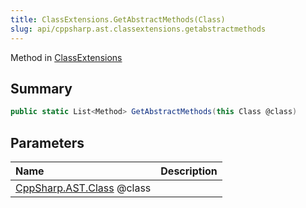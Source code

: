 ```yaml
---
title: ClassExtensions.GetAbstractMethods(Class)
slug: api/cppsharp.ast.classextensions.getabstractmethods
---
```

Method in [ClassExtensions](/api/cppsharp/ast/classextensions)

## Summary



```csharp
public static List<Method> GetAbstractMethods(this Class @class)
```

## Parameters

|Name|Description|
|:---|:---|
|[CppSharp.AST.Class](/api/cppsharp/ast/class) @class||

